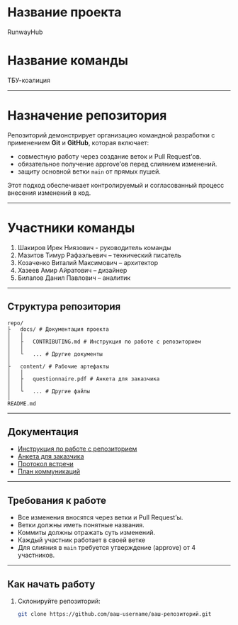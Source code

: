 # Название проекта

RunwayHub

# Название команды

ТБУ-коалиция

---

# Назначение репозитория

Репозиторий демонстрирует организацию командной разработки с применением **Git** и **GitHub**, которая включает:
- совместную работу через создание веток и Pull Request’ов.
- обязательное получение approve’ов перед слиянием изменений.
- защиту основной ветки `main` от прямых пушей.

Этот подход обеспечивает контролируемый и согласованный процесс внесения изменений в код.

---

# Участники команды
1. Шакиров Ирек Ниязович - руководитель команды
2. Мазитов Тимур Рафаэльевич – технический писатель
3. Козаченко Виталий Максимович – архитектор
4. Хазеев Амир Айратович – дизайнер
5. Билалов Данил Павлович – аналитик

---

## Структура репозитория
    repo/ 
    ├   docs/ # Документация проекта
    │   │
    │   ├   CONTRIBUTING.md # Инструкция по работе с репозиторием
    │   │
    │   └   ... # Другие документы
    │
    ├   content/ # Рабочие артефакты
    │   │
    │   ├   questionnaire.pdf # Анкета для заказчика
    │   │
    │   └   ... # Другие файлы
    │
    README.md

---

## Документация

- [Инструкция по работе с репозиторием](docs/CONTRIBUTING.md)  
- [Анкета для заказчика](content/questionnaire.pdf)  
- [Протокол встречи](content/protocol.pdf)
- [План коммуникаций](content/plan.pdf)

---

## Требования к работе

- Все изменения вносятся через ветки и Pull Request’ы.
- Ветки должны иметь понятные названия.
- Коммиты должны отражать суть изменений.
- Каждый участник работает в своей ветке
- Для слияния в `main` требуется утверждение (approve) от 4 участников.

---

## Как начать работу

1. Склонируйте репозиторий:  
   ```bash
   git clone https://github.com/ваш-username/ваш-репозиторий.git



